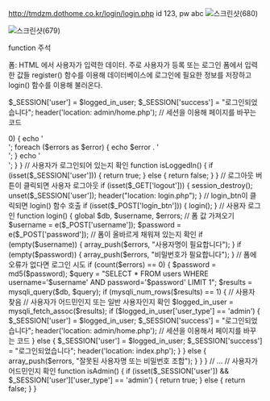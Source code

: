 http://tmdzm.dothome.co.kr/login/login.php
id 123, pw abc
![스크린샷(680)](https://github.com/ks2019575010/webprograming/assets/48661594/5de37132-e7a0-41a8-bfb0-485ae6408af6)


![스크린샷(679)](https://github.com/ks2019575010/webprograming/assets/48661594/140a4553-c4ad-4675-93ee-d0afbb6e9c2e)

function 주석

폼: HTML 에서 사용자가 입력한 데이터. 주로 사용자가 등록 또는 로그인 폼에서 입력한 값들
register() 함수를 이용해 데이터베이스에 로그인에 필요한 정보를 저장하고
login() 함수를 이용해 불러온다.

$_SESSION['user'] = $logged_in_user;
$_SESSION['success']  = "로그인되었습니다";
header('location: admin/home.php'); // 세션을 이용해 페이지를 바꾸는 코드


<?php

session_start();


// 데이터베이스에 연결

$db = mysqli_connect('localhost', 'tmdzm', 'Popo121!', 'tmdzm');//host,MySQL이름,비밀번호,데이터베이스이름을 넣어야 한다.


// 변수 선언

$username = "";

$email    = "";

$errors   = array();

// register_btn이 클릭되면 register() 함수 호출
if (isset($_POST['register_btn'])) {
    register();
}

// 사용자 등록
function register()
{
    // 이 함수 내에서 사용할 변수들을 global 키워드를 사용하여 전역 변수로 만듦
    global $db, $errors, $username, $email;

    // 폼(즉,페이지내)에서 모든 입력 값을 받음. 값을 이스케이프하기 위해 아래에 정의된 e() 함수 호출
    
    $username    =  e($_POST['username']);
    
    $email       =  e($_POST['email']);
    
    $password_1  =  e($_POST['password_1']);
    
    $password_2  =  e($_POST['password_2']);

    // 폼 유효성 검사: 폼이 올바르게 채워져 있는지 확인
    
    if (empty($username)) {
    
        array_push($errors, "사용자명이 필요합니다");
        
    }
    
    if (empty($email)) {
    
        array_push($errors, "이메일이 필요합니다");
        
    }
    
    if (empty($password_1)) {
    
        array_push($errors, "비밀번호가 필요합니다");
        
    }
    
    if ($password_1 != $password_2) {
    
        array_push($errors, "두 비밀번호가 일치하지 않습니다");
    }
    
    // 폼에 오류가 없다면 사용자 등록
    if (count($errors) == 0) {
    
        $password = md5($password_1); // 데이터베이스에 저장하기 전에 비밀번호를 암호화

        if (isset($_POST['user_type'])) {
            $user_type = e($_POST['user_type']);
            $query = "INSERT INTO users (username, email, user_type, password) 
                      VALUES('$username', '$email', '$user_type', '$password')";
            mysqli_query($db, $query);
            $_SESSION['success']  = "새로운 사용자가 성공적으로 생성되었습니다!";
            header('location: home.php');
        } else {
            $query = "INSERT INTO users (username, email, user_type, password) 
                      VALUES('$username', '$email', 'user', '$password')";
            mysqli_query($db, $query);

            // 생성된 사용자의 ID를 가져옴
            $logged_in_user_id = mysqli_insert_id($db);

            $_SESSION['user'] = getUserById($logged_in_user_id); // 로그인된 사용자를 세션에 저장
            $_SESSION['success']  = "로그인되었습니다";
            header('location: index.php');
        }
    }
}

// 사용자 ID로부터 사용자 배열 반환
function getUserById($id)
{
    global $db;
    $query = "SELECT * FROM users WHERE id=" . $id;
    $result = mysqli_query($db, $query);

    $user = mysqli_fetch_assoc($result);
    return $user;
}

// 문자열 이스케이프
function e($val)
{
    global $db;
    return mysqli_real_escape_string($db, trim($val));
}

// 오류 메시지 표시
function display_error()
{
    global $errors;

    if (count($errors) > 0) {
        echo '<div class="error">';
        foreach ($errors as $error) {
            echo $error . '<br>';
        }
        echo '</div>';
    }
}

// 사용자가 로그인되어 있는지 확인
function isLoggedIn()
{
    if (isset($_SESSION['user'])) {
        return true;
    } else {
        return false;
    }
}

// 로그아웃 버튼이 클릭되면 사용자 로그아웃
if (isset($_GET['logout'])) {
    session_destroy();
    unset($_SESSION['user']);
    header("location: login.php");
}

// login_btn이 클릭되면 login() 함수 호출
if (isset($_POST['login_btn'])) {
    login();
}

// 사용자 로그인
function login()
{
    global $db, $username, $errors;

    // 폼 값 가져오기
    $username = e($_POST['username']);
    $password = e($_POST['password']);

    // 폼이 올바르게 채워져 있는지 확인
    if (empty($username)) {
        array_push($errors, "사용자명이 필요합니다");
    }
    if (empty($password)) {
        array_push($errors, "비밀번호가 필요합니다");
    }

    // 폼에 오류가 없다면 로그인 시도
    if (count($errors) == 0) {
        $password = md5($password);

        $query = "SELECT * FROM users WHERE username='$username' AND password='$password' LIMIT 1";
        $results = mysqli_query($db, $query);

        if (mysqli_num_rows($results) == 1) { // 사용자 찾음
            // 사용자가 어드민인지 또는 일반 사용자인지 확인
            $logged_in_user = mysqli_fetch_assoc($results);
            if ($logged_in_user['user_type'] == 'admin') {

                $_SESSION['user'] = $logged_in_user;
                $_SESSION['success']  = "로그인되었습니다";
                header('location: admin/home.php'); // 세션을 이용해서 페이지를 바꾸는 코드
            } else {
                $_SESSION['user'] = $logged_in_user;
                $_SESSION['success']  = "로그인되었습니다";

                header('location: index.php');
            }
        } else {
            array_push($errors, "잘못된 사용자명 또는 비밀번호 조합");
        }
    }
}

// ...

// 사용자가 어드민인지 확인
function isAdmin()
{
    if (isset($_SESSION['user']) && $_SESSION['user']['user_type'] == 'admin') {
        return true;
    } else {
        return false;
    }
}
